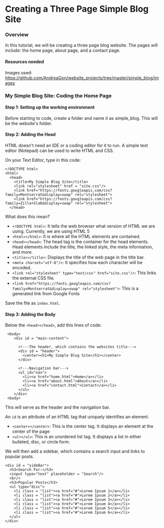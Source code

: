 # Creating a Three Page Simple Blog Site

### Overview
In this tutorial, we will be creating a three page blog website. The pages will include: the home page, about page, and a contact page.

#### Resources needed

Images used: https://github.com/AndreaGon/website_projects/tree/master/simple_blog/images

### My Simple Blog Site: Coding the Home Page

#### Step 1: Setting up the working environment
Before starting to code, create a folder and name it as simple_blog. This will be the website's folder. 

#### Step 2: Adding the Head

HTML doesn't need an IDE or a coding editor for it to run. A simple text editor (Notepad) can be used to write HTML and CSS.

On your Text Editor, type in this code:

```
<!DOCTYPE html>
<html>
  <head>
    <title>My Simple Blog Site</title>
    <link rel="stylesheet" href = "site.css"/>
    <link href="https://fonts.googleapis.com/css?family=Montserrat&display=swap" rel="stylesheet">
    <link href="https://fonts.googleapis.com/css?family=Zilla+Slab&display=swap" rel="stylesheet">
  </head>
```
What does this mean?
- ```<!DOCTYPE html>```: It tells the web browser what version of HTML we are using. Currently, we are using HTML 5
- ```<html></html>```: It is where all the HTML elements are contained.
- ```<head></head>```: The head tag is the container for the head elements. Head elements include the title, the linked style, the meta information, and more.
- ```<title></title>```: Displays the title of the web page in the title bar.
- ```<meta charset="utf-8"/>```: It specifies how each character will be encoded.
- ```<link rel="stylesheet" type="text/css" href="site.css"/>```: This links the external CSS file.
- ```<link href="https://fonts.googleapis.com/css?family=Montserrat&display=swap" rel="stylesheet">```: This is a generated link from Google Fonts

Save the file as ```index.html```.


#### Step 3: Adding the Body

Below the ```<head></head>```, add this lines of code:

```
 <body>
    <div id = "main-content">
    
      <!---The header, which contains the websites title--->
      <div id = "header">
        <center><h1>My Simple Blog Site</h1></center>
      </div>

      <!---Navigation bar--->
      <ul id="nav">
        <li><a href="home.html">Home</a></li>
        <li><a href="about.html">About</a></li>
        <li><a href="contact.html">Contact</a></li>
      </ul>
    </div>
 <body>
```

This will serve as the header and the navigation bar.

An ```id``` is an attribute of an HTML tag that uniquely identifies an element. 

- ```<center></center>```: This is the center tag. It displays an element at the center of the page 
- ```<ul></ul>```: This is an unordered list tag. It displays a list in either bulleted, disc, or circle form.

We will then add a sidebar, which contains a search input and links to popular posts.

```
<div id = "sideBar">
  <h3>Search For:</h3>
  <input type="text" placeholder = "Search"/>
  <br/>
  <h3>Popular Posts</h3>
  <ul type="disc">
    <li class = "list"><a href="#">Lorem Ipsum 1</a></li>
    <li class = "list"><a href="#">Lorem Ipsum 2</a></li>
    <li class = "list"><a href="#">Lorem Ipsum 3</a></li>
    <li class = "list"><a href="#">Lorem Ipsum 4</a></li>
    <li class = "list"><a href="#">Lorem Ipsum 5</a></li>
    <li class = "list"><a href="#">Lorem Ipsum 6</a></li>
  </ul>
</div>
```
